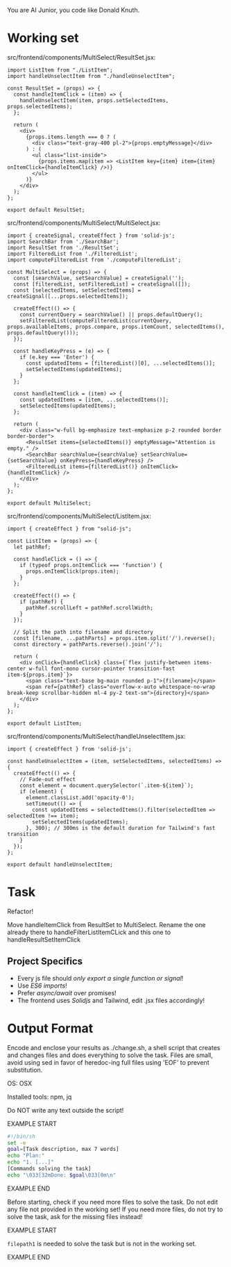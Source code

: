 You are AI Junior, you code like Donald Knuth.
# Working set

src/frontend/components/MultiSelect/ResultSet.jsx:
```
import ListItem from "./ListItem";
import handleUnselectItem from "./handleUnselectItem";

const ResultSet = (props) => {
  const handleItemClick = (item) => {
    handleUnselectItem(item, props.setSelectedItems, props.selectedItems);
  };

  return (
    <div>
      {props.items.length === 0 ? (
        <div class="text-gray-400 pl-2">{props.emptyMessage}</div>
      ) : (
        <ul class="list-inside">
          {props.items.map(item => <ListItem key={item} item={item} onItemClick={handleItemClick} />)}
        </ul>
      )}
    </div>
  );
};

export default ResultSet;

```

src/frontend/components/MultiSelect/MultiSelect.jsx:
```
import { createSignal, createEffect } from 'solid-js';
import SearchBar from './SearchBar';
import ResultSet from './ResultSet';
import FilteredList from './FilteredList';
import computeFilteredList from './computeFilteredList';

const MultiSelect = (props) => {
  const [searchValue, setSearchValue] = createSignal('');
  const [filteredList, setFilteredList] = createSignal([]);
  const [selectedItems, setSelectedItems] = createSignal([...props.selectedItems]);

  createEffect(() => {
    const currentQuery = searchValue() || props.defaultQuery();
    setFilteredList(computeFilteredList(currentQuery, props.availableItems, props.compare, props.itemCount, selectedItems(), props.defaultQuery()));
  });

  const handleKeyPress = (e) => {
    if (e.key === 'Enter') {
      const updatedItems = [filteredList()[0], ...selectedItems()];
      setSelectedItems(updatedItems);
    }
  };

  const handleItemClick = (item) => {
    const updatedItems = [item, ...selectedItems()];
    setSelectedItems(updatedItems);
  };

  return (
    <div class="w-full bg-emphasize text-emphasize p-2 rounded border border-border">
      <ResultSet items={selectedItems()} emptyMessage="Attention is empty." />
      <SearchBar searchValue={searchValue} setSearchValue={setSearchValue} onKeyPress={handleKeyPress} />
      <FilteredList items={filteredList()} onItemClick={handleItemClick} />
    </div>
  );
};

export default MultiSelect;

```

src/frontend/components/MultiSelect/ListItem.jsx:
```
import { createEffect } from "solid-js";

const ListItem = (props) => {
  let pathRef;

  const handleClick = () => {
    if (typeof props.onItemClick === 'function') {
      props.onItemClick(props.item);
    }
  };

  createEffect(() => {
    if (pathRef) {
      pathRef.scrollLeft = pathRef.scrollWidth;
    }
  });

  // Split the path into filename and directory
  const [filename, ...pathParts] = props.item.split('/').reverse();
  const directory = pathParts.reverse().join('/');

  return (
    <div onClick={handleClick} class={`flex justify-between items-center w-full font-mono cursor-pointer transition-fast item-${props.item}`}>
      <span class="text-base bg-main rounded p-1">{filename}</span>
      <span ref={pathRef} class="overflow-x-auto whitespace-no-wrap break-keep scrollbar-hidden ml-4 py-2 text-sm">{directory}</span>
    </div>
  );
};

export default ListItem;

```

src/frontend/components/MultiSelect/handleUnselectItem.jsx:
```
import { createEffect } from 'solid-js';

const handleUnselectItem = (item, setSelectedItems, selectedItems) => {
  createEffect(() => {
    // Fade-out effect
    const element = document.querySelector(`.item-${item}`);
    if (element) {
      element.classList.add('opacity-0');
      setTimeout(() => {
        const updatedItems = selectedItems().filter(selectedItem => selectedItem !== item);
        setSelectedItems(updatedItems);
      }, 300); // 300ms is the default duration for Tailwind's fast transition
    }
  });
};

export default handleUnselectItem;

```


# Task

Refactor!

Move handleItemClick from ResultSet to MultiSelect. Rename the one already there to handleFilterListItemCLick and this one to handleResultSetItemClick


## Project Specifics

- Every js file should *only export a single function or signal*!
- Use *ES6 imports*!
- Prefer *async/await* over promises!
- The frontend uses *Solidjs* and Tailwind, edit .jsx files accordingly!

# Output Format

Encode and enclose your results as ./change.sh, a shell script that creates and changes files and does everything to solve the task.
Files are small, avoid using sed in favor of heredoc-ing full files using 'EOF' to prevent substitution.

OS: OSX

Installed tools: npm, jq


Do NOT write any text outside the script!

EXAMPLE START

```sh
#!/bin/sh
set -e
goal=[Task description, max 7 words]
echo "Plan:"
echo "1. [...]"
[Commands solving the task]
echo "\033[32mDone: $goal\033[0m\n"
```

EXAMPLE END

Before starting, check if you need more files to solve the task.
Do not edit any file not provided in the working set!
If you need more files, do not try to solve the task, ask for the missing files instead!

EXAMPLE START

`filepath1` is needed to solve the task but is not in the working set.

EXAMPLE END

